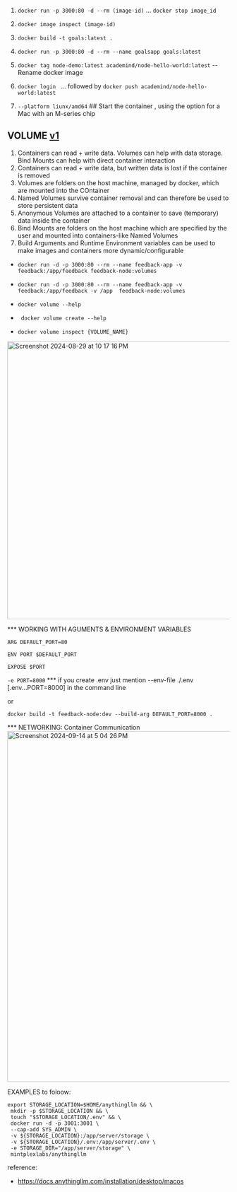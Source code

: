 1. ```docker run -p 3000:80 -d --rm (image-id)``` ... ```docker stop image_id```
2. ```docker image inspect (image-id)```
3. ```docker build -t goals:latest .```
4. ```docker run -p 3000:80 -d --rm --name goalsapp goals:latest```
5. ```docker tag node-demo:latest academind/node-hello-world:latest``` --Rename docker image

6. ```docker login ``` ... followed by ```docker push academind/node-hello-world:latest```

7. ```--platform liunx/amd64``` ## Start the container , using the option for a Mac with an M-series chip

## VOLUME [v1](https://headsigned.com/posts/mounting-docker-volumes-with-docker-toolbox-for-windows/)

1. Containers can read + write data. Volumes can help with data storage. Bind Mounts can help with direct container interaction
2. Containers can read + write data, but written data is lost if the container is removed
3. Volumes are folders on the host machine, managed by docker, which are mounted into the COntainer
4. Named Volumes survive container removal and can therefore be used to store persistent data
5. Anonymous Volumes are attached to a container to save (temporary) data inside the container
6. Bind Mounts are folders on the host machine which are specified by the user and mounted into containers-like Named Volumes
7. Build Arguments and Runtime Environment variables can be used to make images and containers more dynamic/configurable

- ```docker run -d -p 3000:80 --rm --name feedback-app -v feedback:/app/feedback feedback-node:volumes```
- ```docker run -d -p 3000:80 --rm --name feedback-app -v feedback:/app/feedback -v /app  feedback-node:volumes```

- ``` docker volume --help ```
- ``` docker volume create --help```
- ```docker volume inspect {VOLUME_NAME}```

<img width="629" alt="Screenshot 2024-08-29 at 10 17 16 PM" src="https://github.com/user-attachments/assets/78e76aef-1288-47ab-8368-48f5b6f5d8b8">


*** WORKING WITH AGUMENTS & ENVIRONMENT VARIABLES  
```
ARG DEFAULT_PORT=80

ENV PORT $DEFAULT_PORT

EXPOSE $PORT
```
```-e PORT=8000``` *** if you create .env just mention --env-file ./.env [.env...PORT=8000] in the command line 

or
```
docker build -t feedback-node:dev --build-arg DEFAULT_PORT=8000 .
```

*** NETWORKING: Container Communication
<img width="794" alt="Screenshot 2024-09-14 at 5 04 26 PM" src="https://github.com/user-attachments/assets/1c55df51-928e-4169-9934-a9c1a7d7035b">


EXAMPLES to foloow:
```
export STORAGE_LOCATION=$HOME/anythingllm && \
 mkdir -p $STORAGE_LOCATION && \
 touch "$STORAGE_LOCATION/.env" && \
 docker run -d -p 3001:3001 \
 --cap-add SYS_ADMIN \
 -v ${STORAGE_LOCATION}:/app/server/storage \
 -v ${STORAGE_LOCATION}/.env:/app/server/.env \
 -e STORAGE_DIR="/app/server/storage" \
 mintplexlabs/anythingllm
```

reference:
- https://docs.anythingllm.com/installation/desktop/macos 
